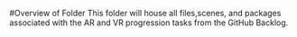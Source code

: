 #Overview of Folder
This folder will house all files,scenes, and packages associated with the AR and VR progression tasks from the GitHub Backlog.
